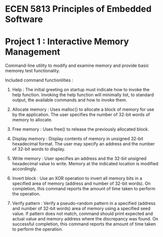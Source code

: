 # ECEN 5813 Principles of Embedded Software
# Project 1 : Interactive Memory Management

Command-line utility to modify and examine memory and provide basic memorey test functionality.

Included command functionlities :
1. Help : The initial greeting on startup must indicate how to invoke the help function. Invoking 
	      the help function will minimally list, to standard output, the available commands and 
		  how to invoke them.
		  
2. Allocate memory : Uses malloc() to allocate a block of memory for use by the application. The 
		  user specifies the number of 32-bit words of memory to allocate.
		  
3. Free memory : Uses free() to release the previously allocated block.

4. Display memory : Display contents of memory in unsigned 32-bit hexadecimal format. The user may 
		  specify an address and the number of 32-bit words to display.

5. Write memory : User specifies an address and the 32-bit unsigned hexadecimal value to write. 
		  Memory at the indicated location is modified accordingly.
		  
6. Invert block : Use an XOR operation to invert all memory bits in a specified area of memory 
		  (address and number of 32-bit words). On completion, this command reports the amount 
		  of time taken to perform the operation.
		  
7. Verify pattern : Verify a pseudo-random pattern in a specified (address and number of 32-bit words)
		  area of memory using a specified seed value. If pattern does not match, command should print 
		  expected and actual value and memory address where the discrepancy was found. On successful 
		  completion, this command reports the amount of time taken to perform the operation.
